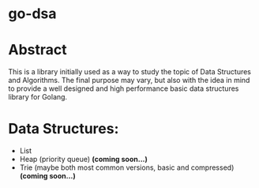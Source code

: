 # go-dsa

# Abstract
This is a library initially used as a way to study the topic of Data Structures and Algorithms. The final purpose may vary, but also with the idea in mind to provide a well designed and high performance basic data structures library for Golang.

# Data Structures:
- List
- Heap (priority queue) **(coming soon...)**
- Trie (maybe both most common versions, basic and compressed) **(coming soon...)**
